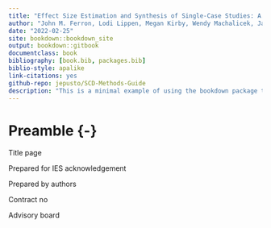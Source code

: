```yaml
--- 
title: "Effect Size Estimation and Synthesis of Single-Case Studies: A Methods Guide"
author: "John M. Ferron, Lodi Lippen, Megan Kirby, Wendy Machalicek, James Pustejovsky, and Man Chen"
date: "2022-02-25"
site: bookdown::bookdown_site
output: bookdown::gitbook
documentclass: book
bibliography: [book.bib, packages.bib]
biblio-style: apalike
link-citations: yes
github-repo: jepusto/SCD-Methods-Guide
description: "This is a minimal example of using the bookdown package to write a book. The output format for this example is bookdown::gitbook."
---
```


# Preamble {-}



Title page 

Prepared for IES acknowledgement

Prepared by authors

Contract no

Advisory board


